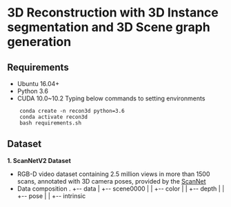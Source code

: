 # 3D **R**econstruction with 3D **I**nstance segmentation and 3D **S**cene graph generation


## Requirements
* Ubuntu 16.04+
* Python 3.6
* CUDA 10.0~10.2
Typing below commands to setting environments
```
    conda create -n recon3d python=3.6
    conda activate recon3d
    bash requirements.sh
```

## Dataset
__1. ScanNetV2 Dataset__
* RGB-D video dataset containing 2.5 million views in more than 1500 scans, annotated with 3D camera poses, provided by the [ScanNet](https://github.com/ScanNet/ScanNet)
* Data composition
.
+-- data 
|   +-- scene0000
|   |   +-- color
|   |   +-- depth
|   |   +-- pose
|   |   +-- intrinsic
